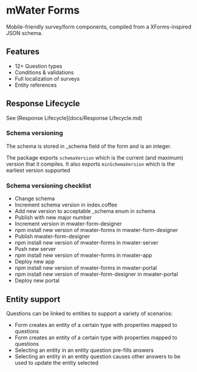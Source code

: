 # mWater Forms

Mobile-friendly survey/form components, compiled from a XForms-inspired JSON schema.

## Features

* 12+ Question types
* Conditions & validations
* Full localization of surveys
* Entity references

## Response Lifecycle

See [Response Lifecycle](docs/Response Lifecycle.md)

### Schema versioning

The schema is stored in _schema field of the form and is an integer. 

The package exports `schemaVersion` which is the current (and maximum) version that it compiles.
It also exports `minSchemaVersion` which is the earliest version supported

### Schema versioning checklist

* Change schema 
* Increment schema version in index.coffee
* Add new version to acceptable _schema enum in schema
* Publish with new major number
* Increment version in mwater-form-designer
* npm install new version of mwater-forms in mwater-form-designer
* Publish mwater-form-designer
* npm install new version of mwater-forms in mwater-server
* Push new server
* npm install new version of mwater-forms in mwater-app
* Deploy new app
* npm install new version of mwater-forms in mwater-portal
* npm install new version of mwater-form-designer in mwater-portal
* Deploy new portal
 
## Entity support

Questions can be linked to entities to support a variety of scenarios:

* Form creates an entity of a certain type with properties mapped to questions
* Form creates an entity of a certain type with properties mapped to questions
* Selecting an entity in an entity question pre-fills answers
* Selecting an entity in an entity question causes other answers to be used to update the entity selected